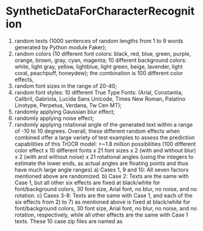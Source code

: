 # SyntheticDataForCharacterRecognition
1) random texts (1000 sentences of random lengths from 1 to 9 words generated by Python module Faker);
2) random colors (10 different font colors: black, red, blue, green, purple, orange, brown, gray, cyan, magenta; 10 different background colors: white, light gray, yellow, lightblue, light green, beige, lavender, light coral, peachpuff, honeydew); the combination is 100 different color effects,
3) random font sizes in the range of 20-40;
4) random font styles: 10 different True Type Fonts:  (Arial, Constantia, Calibril, Gabriola, Lucida Sans Unicode, Times New Roman, Palatino Linotype, Perpetua, Verdana, Tw Cen MT);
5) randomly applying Gaussian blur effect;
6) randomly applying noise effect;
7) randomly applying rotational angle of the generated text within a range of -10 to 10 degrees. Overall, these different random effects when combined offer a large variety of test examples to assess the prediction capabilities of this TrOCR model: >~1.8 million possibilities (100 different color effect x 10 different fonts x 21 font sizes x 2 (with and without blur) x 2 (with and without noise) x 21 rotational angles (using the integers to estimate the lower ends, as actual angles are floating points and thus have much large angle ranges)
a) Cases 1, 9 and 10: All seven factors mentioned above are randomized.
b) Case 2: Texts are the same with Case 1, but all other six effects are fixed at black/white for font/background colors, 30 font size, Arial font, no blur, no noise, and no rotation.
c) Cases 3-8: Texts are the same with Case 1, and each of the six effects from 2) to 7) as mentioned above is fixed at black/white for font/background colors, 30 font size, Arial font, no blur, no noise, and no rotation, respectively, while all other effects are the same with Case 1 texts.
These 10 case zip files are named as 

